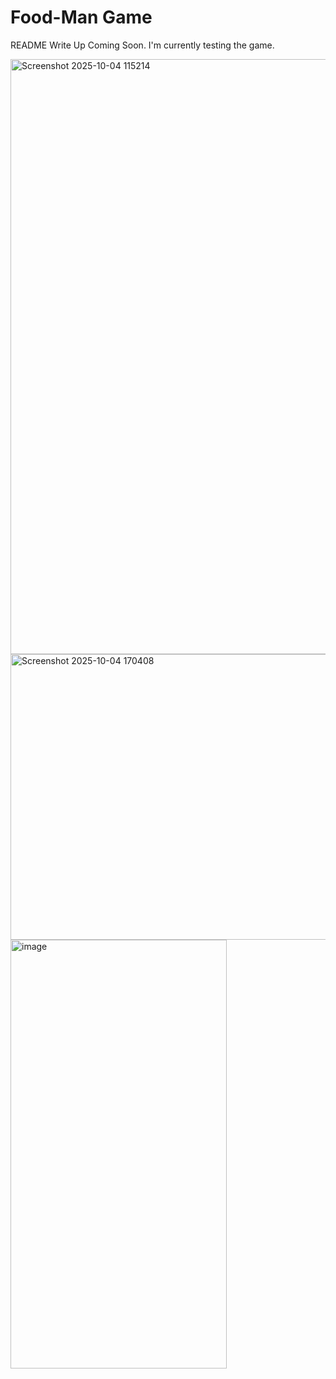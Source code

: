 # Food-Man Game

README Write Up Coming Soon. I'm currently testing the game.

<!--
<img width="600" height="600" alt="image" src="https://github.com/user-attachments/assets/e6304d92-8cf7-4053-9738-44b29ada6ff6" />
-->

<img width="1455" height="952" alt="Screenshot 2025-10-04 115214" src="https://github.com/user-attachments/assets/a905585e-fc76-4720-968a-511709d771b6" />

<img width="702" height="457" alt="Screenshot 2025-10-04 170408" src="https://github.com/user-attachments/assets/fa00f264-590c-4c45-bac5-4c66ec12d33d" />

<img width="346" height="686" alt="image" src="https://github.com/user-attachments/assets/9fefac92-e804-47f7-a213-43c4c48128a5" />
